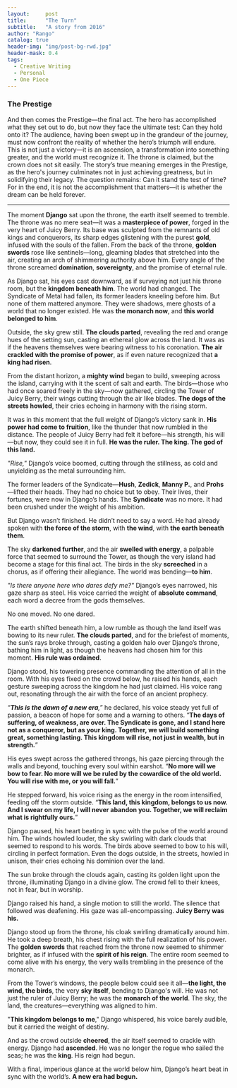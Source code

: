 ```yaml
---
layout:     post
title:      "The Turn"
subtitle:   "A story from 2016"
author: "Rango"
catalog: true
header-img: "img/post-bg-rwd.jpg"
header-mask: 0.4
tags:
  - Creative Writing
  - Personal
  - One Piece
---
```


### The Prestige

And then comes the Prestige—the final act. The hero has accomplished what they set out to do, but now they face the ultimate test: Can they hold onto it? The audience, having been swept up in the grandeur of the journey, must now confront the reality of whether the hero’s triumph will endure. This is not just a victory—it is an ascension, a transformation into something greater, and the world must recognize it. The throne is claimed, but the crown does not sit easily. The story’s true meaning emerges in the Prestige, as the hero's journey culminates not in just achieving greatness, but in solidifying their legacy. The question remains: Can it stand the test of time? For in the end, it is not the accomplishment that matters—it is whether the dream can be held forever.

---

The moment **Django** sat upon the throne, the earth itself seemed to tremble. The throne was no mere seat—it was a **masterpiece of power**, forged in the very heart of Juicy Berry. Its base was sculpted from the remnants of old kings and conquerors, its sharp edges glistening with the purest **gold**, infused with the souls of the fallen. From the back of the throne, **golden swords** rose like sentinels—long, gleaming blades that stretched into the air, creating an arch of shimmering authority above him. Every angle of the throne screamed **domination**, **sovereignty**, and the promise of eternal rule.

As Django sat, his eyes cast downward, as if surveying not just his throne room, but the **kingdom beneath him**. The world had changed. The Syndicate of Metal had fallen, its former leaders kneeling before him. But none of them mattered anymore. They were shadows, mere ghosts of a world that no longer existed. He was **the monarch now**, and **this world belonged to him**.

Outside, the sky grew still. **The clouds parted**, revealing the red and orange hues of the setting sun, casting an ethereal glow across the land. It was as if the heavens themselves were bearing witness to his coronation. **The air crackled with the promise of power**, as if even nature recognized that **a king had risen**.

From the distant horizon, a **mighty wind** began to build, sweeping across the island, carrying with it the scent of salt and earth. The birds—those who had once soared freely in the sky—now gathered, circling the Tower of Juicy Berry, their wings cutting through the air like blades. **The dogs of the streets howled**, their cries echoing in harmony with the rising storm.

It was in this moment that the full weight of Django’s victory sank in. **His power had come to fruition**, like the thunder that now rumbled in the distance. The people of Juicy Berry had felt it before—his strength, his will—but now, they could see it in full. **He was the ruler. The king. The god of this land.**

*"Rise,"* Django’s voice boomed, cutting through the stillness, as cold and unyielding as the metal surrounding him.

The former leaders of the Syndicate—**Hush**, **Zedick**, **Manny P.**, and **Prohs**—lifted their heads. They had no choice but to obey. Their lives, their fortunes, were now in Django’s hands. The **Syndicate** was no more. It had been crushed under the weight of his ambition.

But Django wasn’t finished. He didn’t need to say a word. He had already spoken with **the force of the storm**, with **the wind**, with **the earth beneath them**.

The sky **darkened further**, and the air **swelled with energy**, a palpable force that seemed to surround the Tower, as though the very island had become a stage for this final act. The birds in the sky **screeched** in a chorus, as if offering their allegiance. The world was bending—**to him**.

*"Is there anyone here who dares defy me?"* Django’s eyes narrowed, his gaze sharp as steel. His voice carried the weight of **absolute command**, each word a decree from the gods themselves.

No one moved. No one dared.

The earth shifted beneath him, a low rumble as though the land itself was bowing to its new ruler. **The clouds parted**, and for the briefest of moments, the sun’s rays broke through, casting a golden halo over Django’s throne, bathing him in light, as though the heavens had chosen him for this moment. **His rule was ordained**.

Django stood, his towering presence commanding the attention of all in the room. With his eyes fixed on the crowd below, he raised his hands, each gesture sweeping across the kingdom he had just claimed. His voice rang out, resonating through the air with the force of an ancient prophecy.

*“**This is the dawn of a new era**,”* he declared, his voice steady yet full of passion, a beacon of hope for some and a warning to others. “**The days of suffering, of weakness, are over. The Syndicate is gone, and I stand here not as a conqueror, but as your king. Together, we will build something great, something lasting. This kingdom will rise, not just in wealth, but in strength.**”

His eyes swept across the gathered throngs, his gaze piercing through the walls and beyond, touching every soul within earshot. “**No more will we bow to fear. No more will we be ruled by the cowardice of the old world. You will rise with me, or you will fall.**”

He stepped forward, his voice rising as the energy in the room intensified, feeding off the storm outside. “**This land, this kingdom, belongs to us now. And I swear on my life, I will never abandon you. Together, we will reclaim what is rightfully ours.**”

Django paused, his heart beating in sync with the pulse of the world around him. The winds howled louder, the sky swirling with dark clouds that seemed to respond to his words. The birds above seemed to bow to his will, circling in perfect formation. Even the dogs outside, in the streets, howled in unison, their cries echoing his dominion over the land.

The sun broke through the clouds again, casting its golden light upon the throne, illuminating Django in a divine glow. The crowd fell to their knees, not in fear, but in worship.

Django raised his hand, a single motion to still the world. The silence that followed was deafening. His gaze was all-encompassing. **Juicy Berry was his.**

Django stood up from the throne, his cloak swirling dramatically around him. He took a deep breath, his chest rising with the full realization of his power. The **golden swords** that reached from the throne now seemed to shimmer brighter, as if infused with the **spirit of his reign**. The entire room seemed to come alive with his energy, the very walls trembling in the presence of the monarch.

From the Tower’s windows, the people below could see it all—**the light, the wind, the birds**, the very **sky itself**, bending to Django's will. He was not just the ruler of Juicy Berry; he was the **monarch of the world**. The sky, the land, the creatures—everything was aligned to him.

"**This kingdom belongs to me**," Django whispered, his voice barely audible, but it carried the weight of destiny.

And as the crowd outside **cheered**, the air itself seemed to crackle with energy. Django had **ascended**. He was no longer the rogue who sailed the seas; he was the **king**. His reign had begun.

With a final, imperious glance at the world below him, Django’s heart beat in sync with the world’s. **A new era had begun.**
